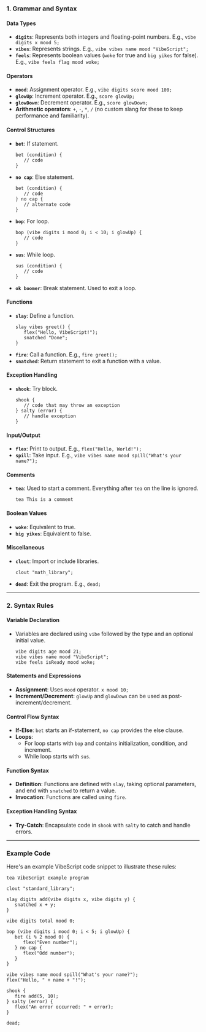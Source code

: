 ### **1. Grammar and Syntax**

#### **Data Types**
   - **`digits`**: Represents both integers and floating-point numbers. E.g., `vibe digits x mood 5;`
   - **`vibes`**: Represents strings. E.g., `vibe vibes name mood "VibeScript";`
   - **`feels`**: Represents boolean values (`woke` for true and `big yikes` for false). E.g., `vibe feels flag mood woke;`

#### **Operators**
   - **`mood`**: Assignment operator. E.g., `vibe digits score mood 100;`
   - **`glowUp`**: Increment operator. E.g., `score glowUp;`
   - **`glowDown`**: Decrement operator. E.g., `score glowDown;`
   - **Arithmetic operators**: `+`, `-`, `*`, `/` (no custom slang for these to keep performance and familiarity).

#### **Control Structures**
   - **`bet`**: If statement.
      ```plaintext
      bet (condition) {
         // code
      }
      ```
   - **`no cap`**: Else statement.
      ```plaintext
      bet (condition) {
         // code
      } no cap {
         // alternate code
      }
      ```
   - **`bop`**: For loop.
      ```plaintext
      bop (vibe digits i mood 0; i < 10; i glowUp) {
         // code
      }
      ```
   - **`sus`**: While loop.
      ```plaintext
      sus (condition) {
         // code
      }
      ```
   - **`ok boomer`**: Break statement. Used to exit a loop.

#### **Functions**
   - **`slay`**: Define a function.
      ```plaintext
      slay vibes greet() {
         flex("Hello, VibeScript!");
         snatched "Done";
      }
      ```
   - **`fire`**: Call a function. E.g., `fire greet();`
   - **`snatched`**: Return statement to exit a function with a value.

#### **Exception Handling**
   - **`shook`**: Try block.
      ```plaintext
      shook {
         // code that may throw an exception
      } salty (error) {
         // handle exception
      }
      ```

#### **Input/Output**
   - **`flex`**: Print to output. E.g., `flex("Hello, World!");`
   - **`spill`**: Take input. E.g., `vibe vibes name mood spill("What's your name?");`

#### **Comments**
   - **`tea`**: Used to start a comment. Everything after `tea` on the line is ignored.
      ```plaintext
      tea This is a comment
      ```

#### **Boolean Values**
   - **`woke`**: Equivalent to true.
   - **`big yikes`**: Equivalent to false.

#### **Miscellaneous**
   - **`clout`**: Import or include libraries.
      ```plaintext
      clout "math_library";
      ```
   - **`dead`**: Exit the program. E.g., `dead;`

---

### **2. Syntax Rules**

#### **Variable Declaration**
   - Variables are declared using `vibe` followed by the type and an optional initial value.
      ```plaintext
      vibe digits age mood 21;
      vibe vibes name mood "VibeScript";
      vibe feels isReady mood woke;
      ```

#### **Statements and Expressions**
   - **Assignment**: Uses `mood` operator. `x mood 10;`
   - **Increment/Decrement**: `glowUp` and `glowDown` can be used as post-increment/decrement.

#### **Control Flow Syntax**
   - **If-Else**: `bet` starts an if-statement, `no cap` provides the else clause.
   - **Loops**:
      - For loop starts with `bop` and contains initialization, condition, and increment.
      - While loop starts with `sus`.

#### **Function Syntax**
   - **Definition**: Functions are defined with `slay`, taking optional parameters, and end with `snatched` to return a value.
   - **Invocation**: Functions are called using `fire`.

#### **Exception Handling Syntax**
   - **Try-Catch**: Encapsulate code in `shook` with `salty` to catch and handle errors.

---

### **Example Code**

Here's an example VibeScript code snippet to illustrate these rules:

```plaintext
tea VibeScript example program

clout "standard_library";

slay digits add(vibe digits x, vibe digits y) {
   snatched x + y;
}

vibe digits total mood 0;

bop (vibe digits i mood 0; i < 5; i glowUp) {
   bet (i % 2 mood 0) {
      flex("Even number");
   } no cap {
      flex("Odd number");
   }
}

vibe vibes name mood spill("What's your name?");
flex("Hello, " + name + "!");

shook {
   fire add(5, 10);
} salty (error) {
   flex("An error occurred: " + error);
}

dead;
```